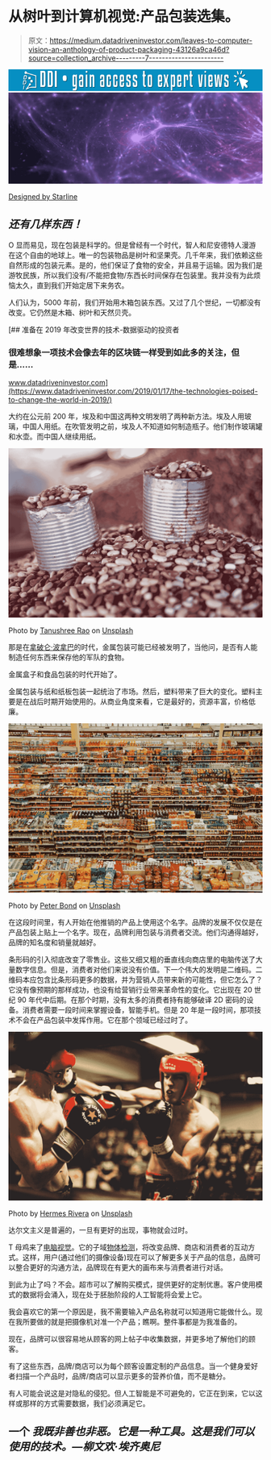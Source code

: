 # 从树叶到计算机视觉:产品包装选集。

> 原文：<https://medium.datadriveninvestor.com/leaves-to-computer-vision-an-anthology-of-product-packaging-43126a9ca46d?source=collection_archive---------7----------------------->

[![](img/04da0e338b9dc15aa734264de4592b45.png)](http://www.track.datadriveninvestor.com/1B9E)![](img/74832e928d6855c08747c97c5dd66c92.png)

[Designed by Starline](https://www.freepik.com/starline)

## *还有几样东西！*

O 显而易见，现在包装是科学的。但是曾经有一个时代，智人和尼安德特人漫游在这个自由的地球上。唯一的包装物品是树叶和坚果壳。几千年来，我们依赖这些自然形成的包装元素。是的，他们保证了食物的安全，并且易于运输。因为我们是游牧民族，所以我们没有/不能把食物/东西长时间保存在包装里。我并没有为此烦恼太久，直到我们开始定居下来务农。

人们认为，5000 年前，我们开始用木箱包装东西。又过了几个世纪，一切都没有改变。它仍然是木箱、树叶和天然贝壳。

[](https://www.datadriveninvestor.com/2019/01/17/the-technologies-poised-to-change-the-world-in-2019/) [## 准备在 2019 年改变世界的技术-数据驱动的投资者

### 很难想象一项技术会像去年的区块链一样受到如此多的关注，但是……

www.datadriveninvestor.com](https://www.datadriveninvestor.com/2019/01/17/the-technologies-poised-to-change-the-world-in-2019/) 

大约在公元前 200 年，埃及和中国这两种文明发明了两种新方法。埃及人用玻璃，中国人用纸。在吹管发明之前，埃及人不知道如何制造瓶子。他们制作玻璃罐和水壶。而中国人继续用纸。

![](img/b5243f91b6c8117439ef0bb30afc67dd.png)

Photo by [Tanushree Rao](https://unsplash.com/@tanushreerao?utm_source=medium&utm_medium=referral) on [Unsplash](https://unsplash.com?utm_source=medium&utm_medium=referral)

那是在[拿破仑·波拿巴](https://en.wikipedia.org/wiki/Napoleon)的时代，金属包装可能已经被发明了，当他问，是否有人能制造任何东西来保存他的军队的食物。

金属盒子和食品包装的时代开始了。

金属包装与纸和纸板包装一起统治了市场。然后，塑料带来了巨大的变化。塑料主要是在战后时期开始使用的。从商业角度来看，它是最好的，资源丰富，价格低廉。

![](img/06885fc5545283126b14dcf854bc3679.png)

Photo by [Peter Bond](https://unsplash.com/@pvsbond?utm_source=medium&utm_medium=referral) on [Unsplash](https://unsplash.com?utm_source=medium&utm_medium=referral)

在这段时间里，有人开始在他推销的产品上使用这个名字。品牌的发展不仅仅是在产品包装上贴上一个名字。现在，品牌利用包装与消费者交流。他们沟通得越好，品牌的知名度和销量就越好。

条形码的引入彻底改变了零售业。这些又细又粗的垂直线向商店里的电脑传送了大量数字信息。但是，消费者对他们来说没有价值。下一个伟大的发明是二维码。二维码本应包含比条形码更多的数据，并为营销人员带来新的可能性，但它怎么了？它没有像预期的那样成功，也没有给营销行业带来革命性的变化。它出现在 20 世纪 90 年代中后期。在那个时期，没有太多的消费者持有能够破译 2D 密码的设备。消费者需要一段时间来掌握设备，智能手机。但是 20 年是一段时间，那项技术不会在产品包装中发挥作用。它在那个领域已经过时了。

![](img/e3953aa522abd5749c364e2ce5512fb2.png)

Photo by [Hermes Rivera](https://unsplash.com/@hermez777?utm_source=medium&utm_medium=referral) on [Unsplash](https://unsplash.com?utm_source=medium&utm_medium=referral)

达尔文主义是普遍的，一旦有更好的出现，事物就会过时。

T 母鸡来了[电脑视觉](https://en.wikipedia.org/wiki/Computer_vision)。它的子域[物体检测](https://en.wikipedia.org/wiki/Outline_of_object_recognition)，将改变品牌、商店和消费者的互动方式。这样，用户(通过他们的摄像设备)现在可以了解更多关于产品的信息，品牌可以整合更好的沟通方法，品牌现在有更大的画布来与消费者进行对话。

到此为止了吗？不会。超市可以了解购买模式，提供更好的定制优惠。客户使用模式的数据将会涌入，现在处于胚胎阶段的人工智能将会爱上它。

我会喜欢它的第一个原因是，我不需要输入产品名称就可以知道用它能做什么。现在我所要做的就是把摄像机对准一个产品；瞧啊。整件事都是为我准备的。

现在，品牌可以很容易地从顾客的网上帖子中收集数据，并更多地了解他们的顾客。

有了这些东西，品牌/商店可以为每个顾客设置定制的产品信息。当一个健身爱好者扫描一个产品时，品牌/商店可以显示更多的营养价值，而不是糖分。

有人可能会说这是对隐私的侵犯。但人工智能是不可避免的，它正在到来，它以这样或那样的方式需要数据，我们必须满足它。

## 一个 *我既非善也非恶。它是一种工具。这是我们可以使用的技术。—柳文欢·埃齐奥尼*